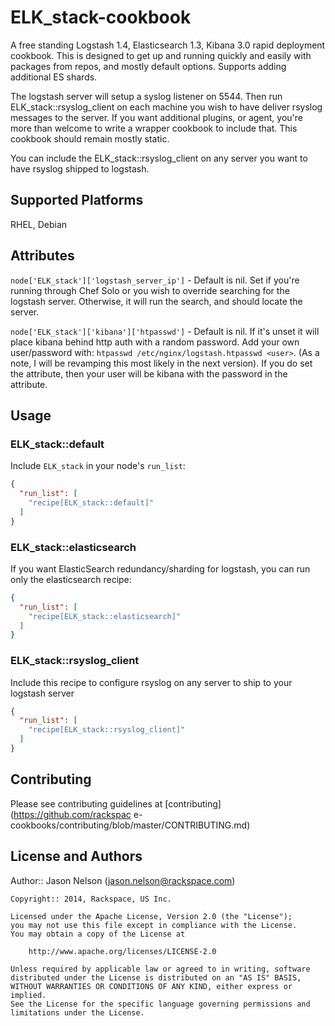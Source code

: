 # ELK_stack-cookbook

A free standing Logstash 1.4, Elasticsearch 1.3, Kibana 3.0 rapid deployment cookbook.  This is designed to get up and running quickly and easily with packages from repos, and mostly default options.  Supports adding additional ES shards.

The logstash server will setup a syslog listener on 5544.  Then run ELK_stack::rsyslog_client on each machine you wish to have deliver rsyslog messages to the server.  If you want additional plugins, or agent, you're more than welcome to write a wrapper cookbook to include that.  This cookbook should remain mostly static.

You can include the ELK_stack::rsyslog_client on any server you want to have rsyslog shipped to logstash.

## Supported Platforms

RHEL, Debian

## Attributes

`node['ELK_stack']['logstash_server_ip']` - Default is nil.  Set if you're running through Chef Solo or you wish to override searching for the logstash server.  Otherwise, it will run the search, and should locate the server.

`node['ELK_stack']['kibana']['htpasswd']` - Default is nil.  If it's unset it will place kibana behind http auth with a random password.  Add your own user/password with: `htpasswd /etc/nginx/logstash.htpasswd <user>`.  (As a note, I will be revamping this most likely in the next version).  If you do set the attribute, then your user will be kibana with the password in the attribute.

## Usage

### ELK_stack::default

Include `ELK_stack` in your node's `run_list`:

```json
{
  "run_list": [
    "recipe[ELK_stack::default]"
  ]
}
```

### ELK_stack::elasticsearch

If you want ElasticSearch redundancy/sharding for logstash, you can run only the elasticsearch recipe:

```json
{
  "run_list": [
    "recipe[ELK_stack::elasticsearch]"
  ]
}
```

### ELK_stack::rsyslog_client

Include this recipe to configure rsyslog on any server to ship to your logstash server

```json
{
  "run_list": [
    "recipe[ELK_stack::rsyslog_client]"
  ]
}
```

## Contributing

Please see contributing guidelines at [contributing](https://github.com/rackspac
e-cookbooks/contributing/blob/master/CONTRIBUTING.md)

## License and Authors

Author:: Jason Nelson (<jason.nelson@rackspace.com>)

```text
Copyright:: 2014, Rackspace, US Inc.

Licensed under the Apache License, Version 2.0 (the "License");
you may not use this file except in compliance with the License.
You may obtain a copy of the License at

    http://www.apache.org/licenses/LICENSE-2.0

Unless required by applicable law or agreed to in writing, software
distributed under the License is distributed on an "AS IS" BASIS,
WITHOUT WARRANTIES OR CONDITIONS OF ANY KIND, either express or implied.
See the License for the specific language governing permissions and
limitations under the License.
```
